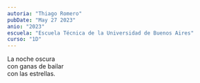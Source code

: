 ```yaml
---
autoria: "Thiago Romero"
pubDate: "May 27 2023"
anio: "2023"
escuela: "Escuela Técnica de la Universidad de Buenos Aires"
curso: "1D"
---
```


La noche oscura\
con ganas de bailar\
con las estrellas.
